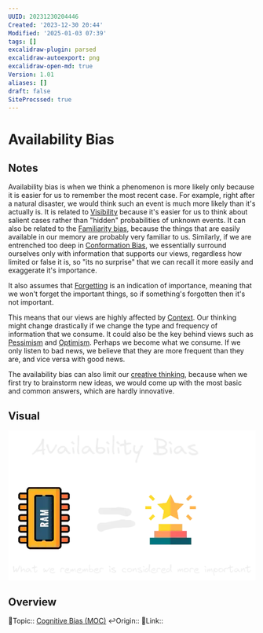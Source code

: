 ```yaml
---
UUID: 20231230204446
Created: '2023-12-30 20:44'
Modified: '2025-01-03 07:39'
tags: []
excalidraw-plugin: parsed
excalidraw-autoexport: png
excalidraw-open-md: true
Version: 1.01
aliases: []
draft: false
SiteProcssed: true
---
```


# Availability Bias

## Notes

Availability bias is when we think a phenomenon is more likely only because it is easier for us to remember the most recent case. For example, right after a natural disaster, we would think such an event is much more likely than it's actually is. It is related to [Visibility](/notes/visibility.md) because it's easier for us to think about salient cases rather than "hidden" probabilities of unknown events. It can also be related to the [Familiarity bias](/notes/familiarity-bias.md), because the things that are easily available in our memory are probably very familiar to us. Similarly, if we are entrenched too deep in [Conformation Bias](/notes/conformation-bias.md), we essentially surround ourselves only with information that supports our views, regardless how limited or false it is, so "its no surprise" that we can recall it more easily and exaggerate it's importance.

It also assumes that [Forgetting](/notes/forgetfulness.md) is an indication of importance, meaning that we won't forget the important things, so if something's forgotten then it's not important.

This means that our views are highly affected by [Context](/notes/context.md). Our thinking might change drastically if we change the type and frequency of information that we consume. It could also be the key behind views such as [Pessimism](/notes/pessimism.md) and [Optimism](/notes/optimism.md). Perhaps we become what we consume. If we only listen to bad news, we believe that they are more frequent than they are, and vice versa with good news.

The availability bias can also limit our [creative thinking](/notes/innovation.md), because when we first try to brainstorm new ideas, we would come up with the most basic and common answers, which are hardly innovative.

## Visual

![Availability Bias.webp](/notes/availability-bias.webp)

## Overview
🔼Topic:: [Cognitive Bias (MOC)](/mocs/cognitive-bias-moc.md)
↩️Origin::
🔗Link::

